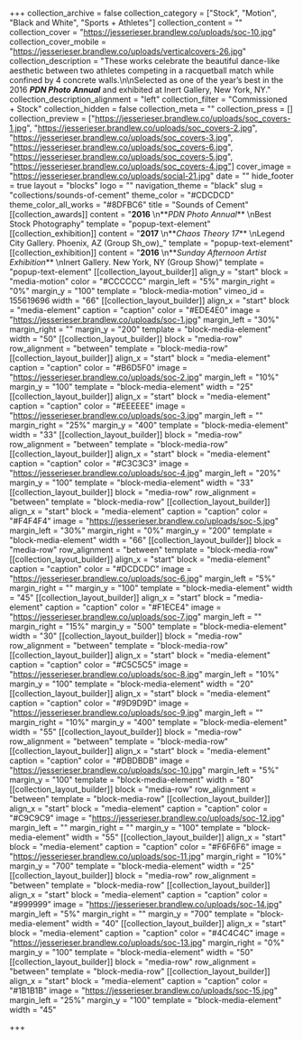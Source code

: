 +++
collection_archive = false
collection_category = ["Stock", "Motion", "Black and White", "Sports + Athletes"]
collection_content = ""
collection_cover = "https://jesserieser.brandlew.co/uploads/soc-10.jpg"
collection_cover_mobile = "https://jesserieser.brandlew.co/uploads/verticalcovers-26.jpg"
collection_description = "These works celebrate the beautiful dance-like aesthetic between two athletes competing in a racquetball match while confined by 4 concrete walls.\n\nSelected as one of the year’s best in the 2016 **_PDN Photo Annual_** and exhibited at Inert Gallery, New York, NY."
collection_description_alignment = "left"
collection_filter = "Commissioned + Stock"
collection_hidden = false
collection_meta = ""
collection_press = []
collection_preview = ["https://jesserieser.brandlew.co/uploads/soc_covers-1.jpg", "https://jesserieser.brandlew.co/uploads/soc_covers-2.jpg", "https://jesserieser.brandlew.co/uploads/soc_covers-3.jpg", "https://jesserieser.brandlew.co/uploads/soc_covers-6.jpg", "https://jesserieser.brandlew.co/uploads/soc_covers-5.jpg", "https://jesserieser.brandlew.co/uploads/soc_covers-4.jpg"]
cover_image = "https://jesserieser.brandlew.co/uploads/social-21.jpg"
date = ""
hide_footer = true
layout = "blocks"
logo = ""
navigation_theme = "black"
slug = "collections/sounds-of-cement"
theme_color = "#CDCDCD"
theme_color_all_works = "#8DFBC6"
title = "Sounds of Cement"
[[collection_awards]]
content = "**2016**  \n**_PDN Photo Annual_**   \nBest Stock Photography"
template = "popup-text-element"
[[collection_exhibition]]
content = "**2017**  \n**_Chaos Theory 17_**  \nLegend City Gallery. Phoenix, AZ (Group Sh_ow)_"
template = "popup-text-element"
[[collection_exhibition]]
content = "**2016**  \n**_Sunday Afternoon Artist Exhibition_**  \nInert Gallery. New York, NY (Group Show)"
template = "popup-text-element"
[[collection_layout_builder]]
align_y = "start"
block = "media-motion"
color = "#CCCCCC"
margin_left = "5%"
margin_right = "0%"
margin_y = "100"
template = "block-media-motion"
vimeo_id = 155619696
width = "66"
[[collection_layout_builder]]
align_x = "start"
block = "media-element"
caption = "caption"
color = "#EDE4E0"
image = "https://jesserieser.brandlew.co/uploads/soc-1.jpg"
margin_left = "30%"
margin_right = ""
margin_y = "200"
template = "block-media-element"
width = "50"
[[collection_layout_builder]]
block = "media-row"
row_alignment = "between"
template = "block-media-row"
[[collection_layout_builder]]
align_x = "start"
block = "media-element"
caption = "caption"
color = "#B6D5F0"
image = "https://jesserieser.brandlew.co/uploads/soc-2.jpg"
margin_left = "10%"
margin_y = "100"
template = "block-media-element"
width = "25"
[[collection_layout_builder]]
align_x = "start"
block = "media-element"
caption = "caption"
color = "#EEEEEE"
image = "https://jesserieser.brandlew.co/uploads/soc-3.jpg"
margin_left = ""
margin_right = "25%"
margin_y = "400"
template = "block-media-element"
width = "33"
[[collection_layout_builder]]
block = "media-row"
row_alignment = "between"
template = "block-media-row"
[[collection_layout_builder]]
align_x = "start"
block = "media-element"
caption = "caption"
color = "#C3C3C3"
image = "https://jesserieser.brandlew.co/uploads/soc-4.jpg"
margin_left = "20%"
margin_y = "100"
template = "block-media-element"
width = "33"
[[collection_layout_builder]]
block = "media-row"
row_alignment = "between"
template = "block-media-row"
[[collection_layout_builder]]
align_x = "start"
block = "media-element"
caption = "caption"
color = "#F4F4F4"
image = "https://jesserieser.brandlew.co/uploads/soc-5.jpg"
margin_left = "30%"
margin_right = "0%"
margin_y = "200"
template = "block-media-element"
width = "66"
[[collection_layout_builder]]
block = "media-row"
row_alignment = "between"
template = "block-media-row"
[[collection_layout_builder]]
align_x = "start"
block = "media-element"
caption = "caption"
color = "#DCDCDC"
image = "https://jesserieser.brandlew.co/uploads/soc-6.jpg"
margin_left = "5%"
margin_right = ""
margin_y = "100"
template = "block-media-element"
width = "45"
[[collection_layout_builder]]
align_x = "start"
block = "media-element"
caption = "caption"
color = "#F1ECE4"
image = "https://jesserieser.brandlew.co/uploads/soc-7.jpg"
margin_left = ""
margin_right = "15%"
margin_y = "500"
template = "block-media-element"
width = "30"
[[collection_layout_builder]]
block = "media-row"
row_alignment = "between"
template = "block-media-row"
[[collection_layout_builder]]
align_x = "start"
block = "media-element"
caption = "caption"
color = "#C5C5C5"
image = "https://jesserieser.brandlew.co/uploads/soc-8.jpg"
margin_left = "10%"
margin_y = "100"
template = "block-media-element"
width = "20"
[[collection_layout_builder]]
align_x = "start"
block = "media-element"
caption = "caption"
color = "#9D9D9D"
image = "https://jesserieser.brandlew.co/uploads/soc-9.jpg"
margin_left = ""
margin_right = "10%"
margin_y = "400"
template = "block-media-element"
width = "55"
[[collection_layout_builder]]
block = "media-row"
row_alignment = "between"
template = "block-media-row"
[[collection_layout_builder]]
align_x = "start"
block = "media-element"
caption = "caption"
color = "#DBDBDB"
image = "https://jesserieser.brandlew.co/uploads/soc-10.jpg"
margin_left = "5%"
margin_y = "100"
template = "block-media-element"
width = "80"
[[collection_layout_builder]]
block = "media-row"
row_alignment = "between"
template = "block-media-row"
[[collection_layout_builder]]
align_x = "start"
block = "media-element"
caption = "caption"
color = "#C9C9C9"
image = "https://jesserieser.brandlew.co/uploads/soc-12.jpg"
margin_left = ""
margin_right = ""
margin_y = "100"
template = "block-media-element"
width = "55"
[[collection_layout_builder]]
align_x = "start"
block = "media-element"
caption = "caption"
color = "#F6F6F6"
image = "https://jesserieser.brandlew.co/uploads/soc-11.jpg"
margin_right = "10%"
margin_y = "700"
template = "block-media-element"
width = "25"
[[collection_layout_builder]]
block = "media-row"
row_alignment = "between"
template = "block-media-row"
[[collection_layout_builder]]
align_x = "start"
block = "media-element"
caption = "caption"
color = "#999999"
image = "https://jesserieser.brandlew.co/uploads/soc-14.jpg"
margin_left = "5%"
margin_right = ""
margin_y = "700"
template = "block-media-element"
width = "40"
[[collection_layout_builder]]
align_x = "start"
block = "media-element"
caption = "caption"
color = "#4C4C4C"
image = "https://jesserieser.brandlew.co/uploads/soc-13.jpg"
margin_right = "0%"
margin_y = "100"
template = "block-media-element"
width = "50"
[[collection_layout_builder]]
block = "media-row"
row_alignment = "between"
template = "block-media-row"
[[collection_layout_builder]]
align_x = "start"
block = "media-element"
caption = "caption"
color = "#1B1B1B"
image = "https://jesserieser.brandlew.co/uploads/soc-15.jpg"
margin_left = "25%"
margin_y = "100"
template = "block-media-element"
width = "45"

+++
